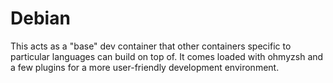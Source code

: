 # Debian 

This acts as a "base" dev container that other containers specific to particular languages can build on top of. It comes loaded with ohmyzsh and a few plugins for a more user-friendly development environment. 

